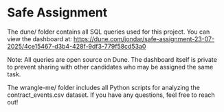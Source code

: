 # Safe Assignment

The dune/ folder contains all SQL queries used for this project. You can view the dashboard at:
https://dune.com/jondar/safe-assignment-23-07-2025/4ce15467-d3b4-428f-9df3-779f58cd53a0

Note: All queries are open source on Dune. The dashboard itself is private to prevent sharing with other candidates who may be assigned the same task.

The wrangle-me/ folder includes all Python scripts for analyzing the contract_events.csv dataset.
If you have any questions, feel free to reach out!
